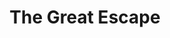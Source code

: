 ---
mission_id: greatesc
editorsChoice:
title: "The Great Escape"
authors: 
    - "Jeff Walters"
date:
filename: "greatesc.zip"
description: "En route to Hoth in an unmarked space yacht, your ship is set upon by bounty hunters led by Boba Fett and IG-88, and you and Jan are captured. You are taken to the Imperial prison facility known as Justice Station, along with your newest toy, a jetpack. The bounty hunters claimed salvage rights on your ship and took it to their base on the planet below, and the stolen plans for the new Imposer Class Star Destroyer are still hidden aboard it. Your job is to rescue Jan, recover the jetpack, and then make your way down to the planet to retrieve the stolen plans before leaving."
cover: "greatesc.png"
levelReplaced:	SECBASE
difficulty: yes
bm:	no
fme: yes
wax: no
three_do: no
voc: no
gmd: no
vue: yes
lfd: no
base: "New level from scratch" 
editors: "WDFUSE"

---